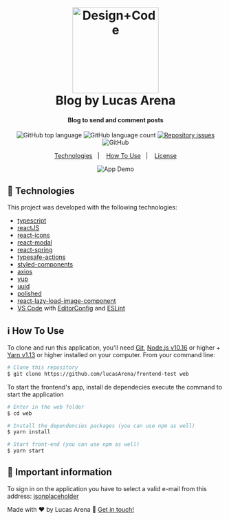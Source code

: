 <h1 align="center">
    <img alt="Design+Code" src="https://res.cloudinary.com/lucasarena/image/upload/v1639578879/Logos/logo_s1t335.svg" width="200" />
    <br>
    Blog by Lucas Arena
</h1>

<h4 align="center">
  Blog to send and comment posts
</h4>
<p align="center">
  <img alt="GitHub top language" src="https://img.shields.io/github/languages/top/lukemorales/react-native-design-code.svg">
  <img alt="GitHub language count" src="https://img.shields.io/github/languages/count/lukemorales/react-native-design-code.svg">

  <a href="https://github.com/lukemorales/react-native-design-code/issues">
    <img alt="Repository issues" src="https://img.shields.io/github/issues/lukemorales/react-native-design-code.svg">
  </a>

  <img alt="GitHub" src="https://img.shields.io/github/license/lukemorales/react-native-design-code.svg">
</p>

<p align="center">
  <a href="#rocket-technologies">Technologies</a>&nbsp;&nbsp;&nbsp;|&nbsp;&nbsp;&nbsp;
  <a href="#information_source-how-to-use">How To Use</a>&nbsp;&nbsp;&nbsp;|&nbsp;&nbsp;&nbsp;
  <a href="#memo-license">License</a>
</p>

<p align="center">
  <img src="https://res.cloudinary.com/lucasarena/image/upload/v1639592143/Repositories/AirLiquide%20Teste/Lista_de_posts_1_rjgwqf.gif" alt="App Demo" />
</p>

## :rocket: Technologies

This project was developed with the following technologies:
-  [typescript](https://github.com/microsoft/TypeScript)
-  [reactJS](https://github.com/facebook/react)
-  [react-icons](https://github.com/react-icons/react-icons)
-  [react-modal](https://github.com/reactjs/react-modal)
-  [react-spring](https://github.com/pmndrs/react-spring)
-  [typesafe-actions](https://github.com/piotrwitek/typesafe-actions)
-  [styled-components](https://www.styled-components.com/)
-  [axios](https://github.com/axios/axios)
-  [yup](https://github.com/jquense/yup)
-  [uuid](https://github.com/uuidjs/uuid)
-  [polished](https://github.com/styled-components/polished)
-  [react-lazy-load-image-component](https://github.com/Aljullu/react-lazy-load-image-component)
-  [VS Code][vc] with [EditorConfig][vceditconfig] and [ESLint][vceslint]

## :information_source: How To Use

To clone and run this application, you'll need [Git](https://git-scm.com), [Node.js v10.16][nodejs] or higher + [Yarn v1.13][yarn] or higher installed on your computer. From your command line:

```bash
# Clone this repository
$ git clone https://github.com/lucasArena/frontend-test web
```


To start the frontend's app, install de dependecies execute the command to start the application

```bash
# Enter in the web folder 
$ cd web

# Install the dependencies packages (you can use npm as well)
$ yarn install

# Start front-end (you can use npm as well)
$ yarn start
```

## :loudspeaker: Important information

To sign in on the application you have to select a valid e-mail from this address: [jsonplaceholder](https://jsonplaceholder.typicode.com/users)

Made with ♥ by Lucas Arena :wave: [Get in touch!](https://www.linkedin.com/in/lucas-arena-771959136/)

[nodejs]: https://nodejs.org/
[yarn]: https://yarnpkg.com/
[vc]: https://code.visualstudio.com/
[vceditconfig]: https://marketplace.visualstudio.com/items?itemName=EditorConfig.EditorConfig
[vceslint]: https://marketplace.visualstudio.com/items?itemName=dbaeumer.vscode-eslint

